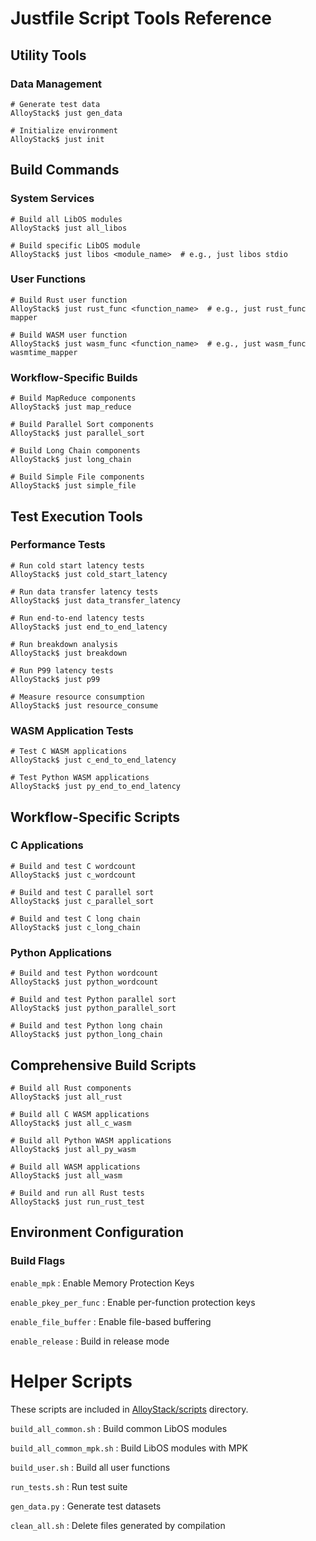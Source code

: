 # Justfile Script Tools Reference

## Utility Tools

### Data Management
```
# Generate test data
AlloyStack$ just gen_data

# Initialize environment
AlloyStack$ just init
```

## Build Commands

### System Services
```
# Build all LibOS modules
AlloyStack$ just all_libos

# Build specific LibOS module
AlloyStack$ just libos <module_name>  # e.g., just libos stdio
```

### User Functions
```
# Build Rust user function
AlloyStack$ just rust_func <function_name>  # e.g., just rust_func mapper

# Build WASM user function
AlloyStack$ just wasm_func <function_name>  # e.g., just wasm_func wasmtime_mapper
```

### Workflow-Specific Builds
```
# Build MapReduce components
AlloyStack$ just map_reduce

# Build Parallel Sort components
AlloyStack$ just parallel_sort

# Build Long Chain components
AlloyStack$ just long_chain

# Build Simple File components
AlloyStack$ just simple_file
```

## Test Execution Tools
### Performance Tests
```
# Run cold start latency tests
AlloyStack$ just cold_start_latency

# Run data transfer latency tests
AlloyStack$ just data_transfer_latency

# Run end-to-end latency tests
AlloyStack$ just end_to_end_latency

# Run breakdown analysis
AlloyStack$ just breakdown

# Run P99 latency tests
AlloyStack$ just p99

# Measure resource consumption
AlloyStack$ just resource_consume
```

### WASM Application Tests

```
# Test C WASM applications
AlloyStack$ just c_end_to_end_latency

# Test Python WASM applications
AlloyStack$ just py_end_to_end_latency
```

## Workflow-Specific Scripts

### C Applications
```
# Build and test C wordcount
AlloyStack$ just c_wordcount

# Build and test C parallel sort
AlloyStack$ just c_parallel_sort

# Build and test C long chain
AlloyStack$ just c_long_chain
```

### Python Applications
```
# Build and test Python wordcount
AlloyStack$ just python_wordcount

# Build and test Python parallel sort
AlloyStack$ just python_parallel_sort

# Build and test Python long chain
AlloyStack$ just python_long_chain
```

## Comprehensive Build Scripts
```
# Build all Rust components
AlloyStack$ just all_rust

# Build all C WASM applications
AlloyStack$ just all_c_wasm

# Build all Python WASM applications
AlloyStack$ just all_py_wasm

# Build all WASM applications
AlloyStack$ just all_wasm

# Build and run all Rust tests
AlloyStack$ just run_rust_test
```
## Environment Configuration
### Build Flags

`enable_mpk` : Enable Memory Protection Keys

`enable_pkey_per_func` : Enable per-function protection keys

`enable_file_buffer` : Enable file-based buffering

`enable_release` : Build in release mode

# Helper Scripts
These scripts are included in [AlloyStack/scripts](../scripts/) directory.

`build_all_common.sh`	: Build common LibOS modules

`build_all_common_mpk.sh`	: Build LibOS modules with MPK

`build_user.sh`	: Build all user functions

`run_tests.sh`	: Run test suite

`gen_data.py`	: Generate test datasets

`clean_all.sh`  : Delete files generated by compilation
